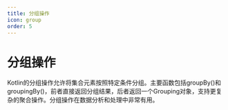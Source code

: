 ```yaml
---
title: 分组操作
icon: group
order: 5
---
```


# 分组操作

Kotlin的分组操作允许将集合元素按照特定条件分组。主要函数包括groupBy()和groupingBy()，前者直接返回分组结果，后者返回一个Grouping对象，支持更复杂的聚合操作。分组操作在数据分析和处理中非常有用。
